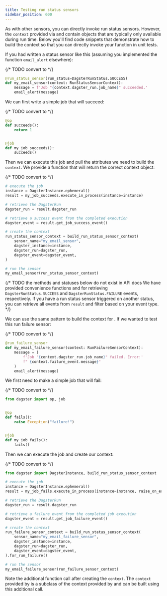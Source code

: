 ```yaml
---
title: Testing run status sensors
sidebar_position: 600
---
```


As with other sensors, you can directly invoke run status sensors. However, the `context` provided via <PyObject section="schedules-sensors" module="dagster" object="run_status_sensor" /> and <PyObject section="schedules-sensors" module="dagster" object="run_failure_sensor" /> contain objects that are typically only available during run time. Below you'll find code snippets that demonstrate how to build the context so that you can directly invoke your function in unit tests.

If you had written a status sensor like this (assuming you implemented the function `email_alert` elsewhere):

{/* TODO convert to <CodeExample> */}
```python file=/concepts/partitions_schedules_sensors/sensors/sensor_alert.py startafter=start_simple_success_sensor endbefore=end_simple_success_sensor
@run_status_sensor(run_status=DagsterRunStatus.SUCCESS)
def my_email_sensor(context: RunStatusSensorContext):
    message = f'Job "{context.dagster_run.job_name}" succeeded.'
    email_alert(message)
```

We can first write a simple job that will succeed:

{/* TODO convert to <CodeExample> */}
```python file=/concepts/partitions_schedules_sensors/sensors/sensor_alert.py startafter=start_run_status_sensor_testing_with_context_setup endbefore=end_run_status_sensor_testing_with_context_setup
@op
def succeeds():
    return 1


@job
def my_job_succeeds():
    succeeds()
```

Then we can execute this job and pull the attributes we need to build the `context`. We provide a function <PyObject section="schedules-sensors" module="dagster" object="build_run_status_sensor_context" /> that will return the correct context object:

{/* TODO convert to <CodeExample> */}
```python file=/concepts/partitions_schedules_sensors/sensors/sensor_alert.py startafter=start_run_status_sensor_testing_marker endbefore=end_run_status_sensor_testing_marker
# execute the job
instance = DagsterInstance.ephemeral()
result = my_job_succeeds.execute_in_process(instance=instance)

# retrieve the DagsterRun
dagster_run = result.dagster_run

# retrieve a success event from the completed execution
dagster_event = result.get_job_success_event()

# create the context
run_status_sensor_context = build_run_status_sensor_context(
    sensor_name="my_email_sensor",
    dagster_instance=instance,
    dagster_run=dagster_run,
    dagster_event=dagster_event,
)

# run the sensor
my_email_sensor(run_status_sensor_context)
```

{/* TODO the methods and statuses below do not exist in API docs
We have provided convenience functions <PyObject section="execution" module="dagster" object="ExecuteInProcessResult" method="get_job_success_event" /> and <PyObject section="execution" module="dagster" object="ExecuteInProcessResult" method="get_job_failure_event" /> for retrieving `DagsterRunStatus.SUCCESS` and `DagsterRunStatus.FAILURE` events, respectively. If you have a run status sensor triggered on another status, you can retrieve all events from `result` and filter based on your event type.
*/}

We can use the same pattern to build the context for <PyObject section="schedules-sensors" module="dagster" object="run_failure_sensor" />. If we wanted to test this run failure sensor:

{/* TODO convert to <CodeExample> */}
```python file=/concepts/partitions_schedules_sensors/sensors/sensor_alert.py startafter=start_simple_fail_sensor endbefore=end_simple_fail_sensor
@run_failure_sensor
def my_email_failure_sensor(context: RunFailureSensorContext):
    message = (
        f'Job "{context.dagster_run.job_name}" failed. Error:'
        f" {context.failure_event.message}"
    )
    email_alert(message)
```

We first need to make a simple job that will fail:

{/* TODO convert to <CodeExample> */}
```python file=/concepts/partitions_schedules_sensors/sensors/sensor_alert.py startafter=start_failure_sensor_testing_with_context_setup endbefore=end_failure_sensor_testing_with_context_setup
from dagster import op, job


@op
def fails():
    raise Exception("failure!")


@job
def my_job_fails():
    fails()
```

Then we can execute the job and create our context:

{/* TODO convert to <CodeExample> */}
```python file=/concepts/partitions_schedules_sensors/sensors/sensor_alert.py startafter=start_alert_sensor_testing_with_context_marker endbefore=end_alert_sensor_testing_with_context_marker
from dagster import DagsterInstance, build_run_status_sensor_context

# execute the job
instance = DagsterInstance.ephemeral()
result = my_job_fails.execute_in_process(instance=instance, raise_on_error=False)

# retrieve the DagsterRun
dagster_run = result.dagster_run

# retrieve a failure event from the completed job execution
dagster_event = result.get_job_failure_event()

# create the context
run_failure_sensor_context = build_run_status_sensor_context(
    sensor_name="my_email_failure_sensor",
    dagster_instance=instance,
    dagster_run=dagster_run,
    dagster_event=dagster_event,
).for_run_failure()

# run the sensor
my_email_failure_sensor(run_failure_sensor_context)
```

Note the additional function call <PyObject section="schedules-sensors" module="dagster" object="RunStatusSensorContext" method="for_run_failure" /> after creating the `context`. The `context` provided by <PyObject section="schedules-sensors" module="dagster" object="run_failure_sensor" /> is a subclass of the context provided by <PyObject section="schedules-sensors" module="dagster" object="run_status_sensor" /> and can be built using this additional call.
